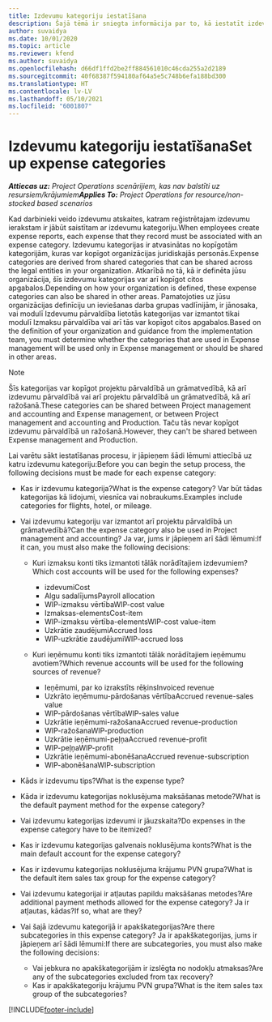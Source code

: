 ```yaml
---
title: Izdevumu kategoriju iestatīšana
description: Šajā tēmā ir sniegta informācija par to, kā iestatīt izdevumu kategorijas un kopīgotās kategorijas izdevumu atskaitēm.
author: suvaidya
ms.date: 10/01/2020
ms.topic: article
ms.reviewer: kfend
ms.author: suvaidya
ms.openlocfilehash: d66df1ffd2be2ff884561010c46cda255a2d2189
ms.sourcegitcommit: 40f68387f594180af64a5e5c748b6efa188bd300
ms.translationtype: HT
ms.contentlocale: lv-LV
ms.lasthandoff: 05/10/2021
ms.locfileid: "6001807"
---
```

# <a name="set-up-expense-categories"></a><span data-ttu-id="46669-103">Izdevumu kategoriju iestatīšana</span><span class="sxs-lookup"><span data-stu-id="46669-103">Set up expense categories</span></span>

<span data-ttu-id="46669-104">_**Attiecas uz:** Project Operations scenārijiem, kas nav balstīti uz resursiem/krājumiem_</span><span class="sxs-lookup"><span data-stu-id="46669-104">_**Applies To:** Project Operations for resource/non-stocked based scenarios_</span></span>

<span data-ttu-id="46669-105">Kad darbinieki veido izdevumu atskaites, katram reģistrētajam izdevumu ierakstam ir jābūt saistītam ar izdevumu kategoriju.</span><span class="sxs-lookup"><span data-stu-id="46669-105">When employees create expense reports, each expense that they record must be associated with an expense category.</span></span> <span data-ttu-id="46669-106">Izdevumu kategorijas ir atvasinātas no kopīgotām kategorijām, kuras var kopīgot organizācijas juridiskajās personās.</span><span class="sxs-lookup"><span data-stu-id="46669-106">Expense categories are derived from shared categories that can be shared across the legal entities in your organization.</span></span> <span data-ttu-id="46669-107">Atkarībā no tā, kā ir definēta jūsu organizācija, šīs izdevumu kategorijas var arī kopīgot citos apgabalos.</span><span class="sxs-lookup"><span data-stu-id="46669-107">Depending on how your organization is defined, these expense categories can also be shared in other areas.</span></span> <span data-ttu-id="46669-108">Pamatojoties uz jūsu organizācijas definīciju un ieviešanas darba grupas vadlīnijām, ir jānosaka, vai modulī Izdevumu pārvaldība lietotās kategorijas var izmantot tikai modulī Izmaksu pārvaldība vai arī tās var kopīgot citos apgabalos.</span><span class="sxs-lookup"><span data-stu-id="46669-108">Based on the definition of your organization and guidance from the implementation team, you must determine whether the categories that are used in Expense management will be used only in Expense management or should be shared in other areas.</span></span>

> [!NOTE]
> <span data-ttu-id="46669-109">Šīs kategorijas var kopīgot projektu pārvaldībā un grāmatvedībā, kā arī izdevumu pārvaldībā vai arī projektu pārvaldībā un grāmatvedībā, kā arī ražošanā.</span><span class="sxs-lookup"><span data-stu-id="46669-109">These categories can be shared between Project management and accounting and Expense management, or between Project management and accounting and Production.</span></span> <span data-ttu-id="46669-110">Taču tās nevar kopīgot izdevumu pārvaldībā un ražošanā.</span><span class="sxs-lookup"><span data-stu-id="46669-110">However, they can't be shared between Expense management and Production.</span></span>

<span data-ttu-id="46669-111">Lai varētu sākt iestatīšanas procesu, ir jāpieņem šādi lēmumi attiecībā uz katru izdevumu kategoriju:</span><span class="sxs-lookup"><span data-stu-id="46669-111">Before you can begin the setup process, the following decisions must be made for each expense category:</span></span>

- <span data-ttu-id="46669-112">Kas ir izdevumu kategorija?</span><span class="sxs-lookup"><span data-stu-id="46669-112">What is the expense category?</span></span> <span data-ttu-id="46669-113">Var būt tādas kategorijas kā lidojumi, viesnīca vai nobraukums.</span><span class="sxs-lookup"><span data-stu-id="46669-113">Examples include categories for flights, hotel, or mileage.</span></span>
- <span data-ttu-id="46669-114">Vai izdevumu kategoriju var izmantot arī projektu pārvaldībā un grāmatvedībā?</span><span class="sxs-lookup"><span data-stu-id="46669-114">Can the expense category also be used in Project management and accounting?</span></span> <span data-ttu-id="46669-115">Ja var, jums ir jāpieņem arī šādi lēmumi:</span><span class="sxs-lookup"><span data-stu-id="46669-115">If it can, you must also make the following decisions:</span></span>

    - <span data-ttu-id="46669-116">Kuri izmaksu konti tiks izmantoti tālāk norādītajiem izdevumiem?</span><span class="sxs-lookup"><span data-stu-id="46669-116">Which cost accounts will be used for the following expenses?</span></span>

        - <span data-ttu-id="46669-117">izdevumi</span><span class="sxs-lookup"><span data-stu-id="46669-117">Cost</span></span>
        - <span data-ttu-id="46669-118">Algu sadalījums</span><span class="sxs-lookup"><span data-stu-id="46669-118">Payroll allocation</span></span>
        - <span data-ttu-id="46669-119">WIP-izmaksu vērtība</span><span class="sxs-lookup"><span data-stu-id="46669-119">WIP-cost value</span></span>
        - <span data-ttu-id="46669-120">Izmaksas-elements</span><span class="sxs-lookup"><span data-stu-id="46669-120">Cost-item</span></span>
        - <span data-ttu-id="46669-121">WIP-izmaksu vērtība-elements</span><span class="sxs-lookup"><span data-stu-id="46669-121">WIP-cost value-item</span></span>
        - <span data-ttu-id="46669-122">Uzkrātie zaudējumi</span><span class="sxs-lookup"><span data-stu-id="46669-122">Accrued loss</span></span>
        - <span data-ttu-id="46669-123">WIP-uzkrātie zaudējumi</span><span class="sxs-lookup"><span data-stu-id="46669-123">WIP-accrued loss</span></span>

    - <span data-ttu-id="46669-124">Kuri ieņēmumu konti tiks izmantoti tālāk norādītajiem ieņēmumu avotiem?</span><span class="sxs-lookup"><span data-stu-id="46669-124">Which revenue accounts will be used for the following sources of revenue?</span></span>

        - <span data-ttu-id="46669-125">Ieņēmumi, par ko izrakstīts rēķins</span><span class="sxs-lookup"><span data-stu-id="46669-125">Invoiced revenue</span></span>
        - <span data-ttu-id="46669-126">Uzkrāto ieņēmumu-pārdošanas vērtība</span><span class="sxs-lookup"><span data-stu-id="46669-126">Accrued revenue-sales value</span></span>
        - <span data-ttu-id="46669-127">WIP-pārdošanas vērtība</span><span class="sxs-lookup"><span data-stu-id="46669-127">WIP-sales value</span></span>
        - <span data-ttu-id="46669-128">Uzkrātie ieņēmumi-ražošana</span><span class="sxs-lookup"><span data-stu-id="46669-128">Accrued revenue-production</span></span>
        - <span data-ttu-id="46669-129">WIP-ražošana</span><span class="sxs-lookup"><span data-stu-id="46669-129">WIP-production</span></span>
        - <span data-ttu-id="46669-130">Uzkrātie ieņēmumi-peļņa</span><span class="sxs-lookup"><span data-stu-id="46669-130">Accrued revenue-profit</span></span>
        - <span data-ttu-id="46669-131">WIP-peļņa</span><span class="sxs-lookup"><span data-stu-id="46669-131">WIP-profit</span></span>
        - <span data-ttu-id="46669-132">Uzkrātie ieņēmumi-abonēšana</span><span class="sxs-lookup"><span data-stu-id="46669-132">Accrued revenue-subscription</span></span>
        - <span data-ttu-id="46669-133">WIP-abonēšana</span><span class="sxs-lookup"><span data-stu-id="46669-133">WIP-subscription</span></span>

- <span data-ttu-id="46669-134">Kāds ir izdevumu tips?</span><span class="sxs-lookup"><span data-stu-id="46669-134">What is the expense type?</span></span>
- <span data-ttu-id="46669-135">Kāda ir izdevumu kategorijas noklusējuma maksāšanas metode?</span><span class="sxs-lookup"><span data-stu-id="46669-135">What is the default payment method for the expense category?</span></span>
- <span data-ttu-id="46669-136">Vai izdevumu kategorijas izdevumi ir jāuzskaita?</span><span class="sxs-lookup"><span data-stu-id="46669-136">Do expenses in the expense category have to be itemized?</span></span>
- <span data-ttu-id="46669-137">Kas ir izdevumu kategorijas galvenais noklusējuma konts?</span><span class="sxs-lookup"><span data-stu-id="46669-137">What is the main default account for the expense category?</span></span>
- <span data-ttu-id="46669-138">Kas ir izdevumu kategorijas noklusējuma krājumu PVN grupa?</span><span class="sxs-lookup"><span data-stu-id="46669-138">What is the default item sales tax group for the expense category?</span></span>
- <span data-ttu-id="46669-139">Vai izdevumu kategorijai ir atļautas papildu maksāšanas metodes?</span><span class="sxs-lookup"><span data-stu-id="46669-139">Are additional payment methods allowed for the expense category?</span></span> <span data-ttu-id="46669-140">Ja ir atļautas, kādas?</span><span class="sxs-lookup"><span data-stu-id="46669-140">If so, what are they?</span></span>
- <span data-ttu-id="46669-141">Vai šajā izdevumu kategorijā ir apakškategorijas?</span><span class="sxs-lookup"><span data-stu-id="46669-141">Are there subcategories in this expense category?</span></span> <span data-ttu-id="46669-142">Ja ir apakškategorijas, jums ir jāpieņem arī šādi lēmumi:</span><span class="sxs-lookup"><span data-stu-id="46669-142">If there are subcategories, you must also make the following decisions:</span></span>

    - <span data-ttu-id="46669-143">Vai jebkura no apakškategorijām ir izslēgta no nodokļu atmaksas?</span><span class="sxs-lookup"><span data-stu-id="46669-143">Are any of the subcategories excluded from tax recovery?</span></span>
    - <span data-ttu-id="46669-144">Kas ir apakškategoriju krājumu PVN grupa?</span><span class="sxs-lookup"><span data-stu-id="46669-144">What is the item sales tax group of the subcategories?</span></span>


[!INCLUDE[footer-include](../includes/footer-banner.md)]